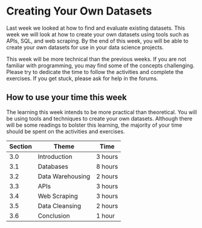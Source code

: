 # Creating Your Own Datasets

Last week we looked at how to find and evaluate existing datasets. This week we
will look at how to create your own datasets using tools such as APIs, SQL, and
web scraping. By the end of this week, you will be able to create your own
datasets for use in your data science projects.

This week will be more technical than the previous weeks. If you are not
familiar with programming, you may find some of the concepts challenging. Please
try to dedicate the time to follow the activities and complete the exercises. If
you get stuck, please ask for help in the forums.

## How to use your time this week

The learning this week intends to be more practical than theoretical. You will
be using tools and techniques to create your own datasets. Although there will
be some readings to bolster this learning, the majority of your time should be
spent on the activities and exercises.

| Section | Theme            | Time    |
| ------- | ---------------- | ------- |
| 3.0     | Introduction     | 3 hours |
| 3.1     | Databases        | 8 hours |
| 3.2     | Data Warehousing | 2 hours |
| 3.3     | APIs             | 3 hours |
| 3.4     | Web Scraping     | 3 hours |
| 3.5     | Data Cleansing   | 2 hours |
| 3.6     | Conclusion       | 1 hour  |

<!-- TODO: Add more content -->
